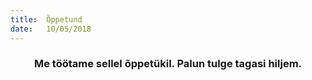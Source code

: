 ```yaml
---
title:  Õppetund
date:   10/05/2018
---
```


### <center>Me töötame sellel õppetükil. Palun tulge tagasi hiljem.</center>